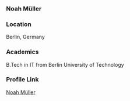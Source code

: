 
### Noah Müller
### Location
Berlin, Germany

### Academics
B.Tech in IT from Berlin University of Technology

### Profile Link
[Noah Müller](https://github.com/noahmuller)
